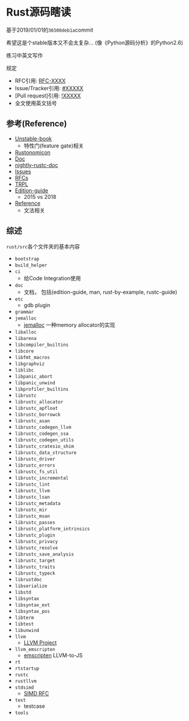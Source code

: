 # Rust源码瞎读

基于2019/01/01的`36500deb1a`commit

希望这是个stable版本又不会太复杂... (像《Python源码分析》的Python2.6)

练习中英文写作

规定

* RFC引用: [RFC-XXXX]()
* Issue/Tracker引用: [#XXXXX]()
* [Pull request]引用: [!XXXXX]()
* 全文使用英文括号



## 参考(Reference)

* [Unstable-book](https://doc.rust-lang.org/nightly/unstable-book/)
  * 特性门(feature gate)相关
* [Rustonomicon](https://doc.rust-lang.org/stable/nomicon/)
* [Doc](https://doc.rust-lang.org/nightly/std/index.html)
* [nightly-rustc-doc](https://doc.rust-lang.org/nightly/nightly-rustc/rustc/)
* [Issues](https://github.com/rust-lang/rust/issues)
* [RFCs](https://github.com/rust-lang/rfcs/issues)
* [TRPL](https://doc.rust-lang.org/book/index.html)
* [Edition-guide](https://rust-lang-nursery.github.io/edition-guide/introduction.html)
  * 2015 vs 2018
* [Reference](https://doc.rust-lang.org/reference/introduction.html)
  * 文法相关



## 综述

`rust/src`各个文件夹的基本内容

* `bootstrap`
* `build_helper`
* `ci`
  * 给Code Integration使用
* `doc`
  * 文档， 包括(edition-guide, man, rust-by-example, rustc-guide)
* `etc`
  * gdb plugin
* `grammar`
* `jemalloc`
  * [jemalloc](https://github.com/jemalloc/jemalloc) 一种memory allocator的实现
* `liballoc`
* `libarena`
* `libcompiler_builtins`
* `libcore`
* `libfmt_macros`
* `libgraphviz`
* `liblibc`
* `libpanic_abort`
* `libpanic_unwind`
* `libprofiler_builtins`
* `librustc`
* `librustc_allocator`
* `librustc_apfloat`
* `librustc_borrowck`
* `librustc_asan`
* `librustc_codegen_llvm`
* `librustc_codegen_ssa`
* `librustc_codegen_utils`
* `librustc_cratesio_shim`
* `librustc_data_structure`
* `librustc_driver`
* `librustc_errors`
* `librustc_fs_util`
* `librustc_incremental`
* `librustc_lint`
* `librustc_llvm`
* `librustc_lsan`
* `librustc_metadata`
* `librustc_mir`
* `librustc_msan`
* `librustc_passes`
* `librustc_platform_intrinsics`
* `librustc_plugin`
* `librustc_privacy`
* `librustc_resolve`
* `librustc_save_analysis`
* `librustc_target`
* `librustc_traits`
* `librustc_typeck`
* `librustdoc`
* `libserialize`
* `libstd`
* `libsyntax`
* `libsyntax_ext`
* `libsyntax_pos`
* `libterm`
* `libtest`
* `libunwind`
* `llvm`
  * [LLVM Project](https://github.com/llvm-mirror/llvm)
* `llvm_emscripten`
  * [emscripten](https://github.com/kripken/emscripten) LLVM-to-JS
* `rt`
* `rtstartup`
* `rustc`
* `rustllvm`
* `stdsimd`
  * [SIMD RFC](https://github.com/rust-lang/rfcs/blob/master/text/2325-stable-simd.md)
* `test`
  * testcase
* `tools`